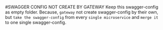 #SWAGGER CONFIG NOT CREATE BY GATEWAY
Keep this swagger-config as empty folder. Because, `gateway` not create swagger-config by their own, but `take the swagger-config` from every `single microservice` and `merge it` to one single swagger-config.
